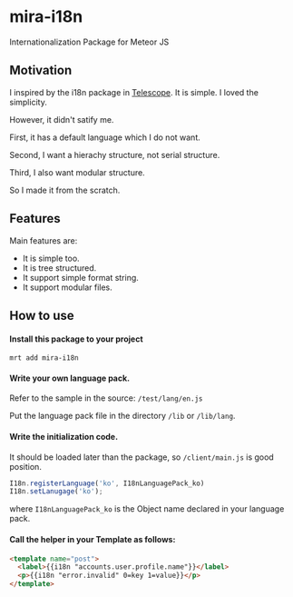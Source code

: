 mira-i18n
=========

Internationalization Package for Meteor JS

Motivation
----------

I inspired by the i18n package in [Telescope](https://github.com/SachaG/Telescope).
It is simple. I loved the simplicity.


However, it didn't satify me. 

First, it has a default language which I do not want.

Second, I want a hierachy structure, not serial structure.

Third, I also want modular structure.


So I made it from the scratch.


Features
--------

Main features are:
 - It is simple too.
 - It is tree structured.
 - It support simple format string.
 - It support modular files.

How to use
----------
#### Install this package to your project
 
`mrt add mira-i18n`
 
#### Write your own language pack.
 
 Refer to the sample in the source: `/test/lang/en.js`
 
 Put the language pack file in the directory `/lib` or `/lib/lang`.
 
#### Write the initialization code.
 
 It should be loaded later than the package, so `/client/main.js` is good position.
 
```javascript
I18n.registerLanguage('ko', I18nLanguagePack_ko) 
I18n.setLanugage('ko');
```
 
 where `I18nLanguagePack_ko` is the Object name declared in your language pack.

#### Call the helper in your Template as follows:
 
```html
<template name="post">
  <label>{{i18n "accounts.user.profile.name"}}</label>
  <p>{{i18n "error.invalid" 0=key 1=value}}</p>
</template>
```

 
 
